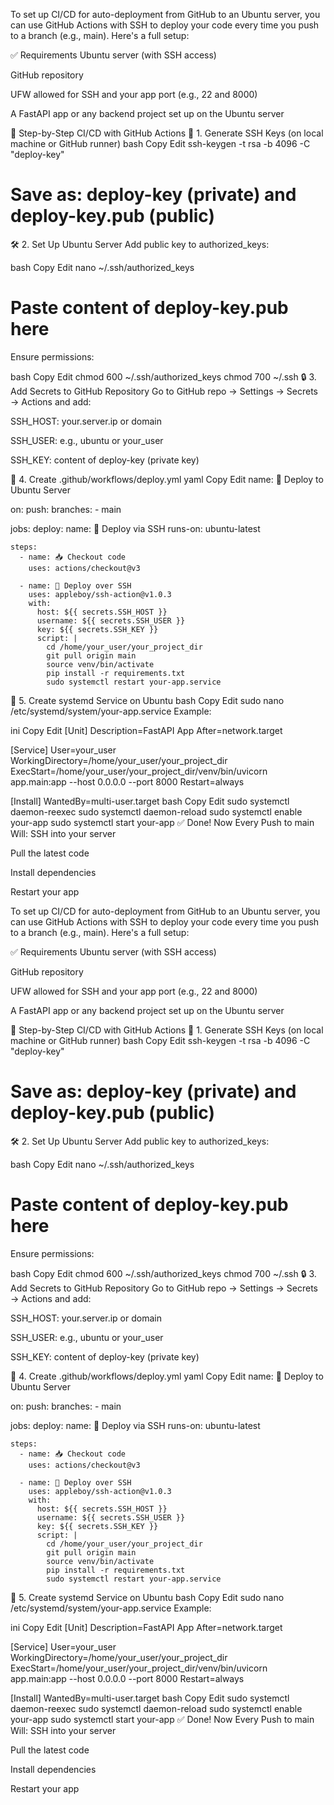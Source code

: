 To set up CI/CD for auto-deployment from GitHub to an Ubuntu server, you can use GitHub Actions with SSH to deploy your code every time you push to a branch (e.g., main). Here's a full setup:

✅ Requirements
Ubuntu server (with SSH access)

GitHub repository

UFW allowed for SSH and your app port (e.g., 22 and 8000)

A FastAPI app or any backend project set up on the Ubuntu server

🧩 Step-by-Step CI/CD with GitHub Actions
🔐 1. Generate SSH Keys (on local machine or GitHub runner)
bash
Copy
Edit
ssh-keygen -t rsa -b 4096 -C "deploy-key"
# Save as: deploy-key (private) and deploy-key.pub (public)
🛠️ 2. Set Up Ubuntu Server
Add public key to authorized_keys:

bash
Copy
Edit
nano ~/.ssh/authorized_keys
# Paste content of deploy-key.pub here
Ensure permissions:

bash
Copy
Edit
chmod 600 ~/.ssh/authorized_keys
chmod 700 ~/.ssh
🔒 3. Add Secrets to GitHub Repository
Go to GitHub repo → Settings → Secrets → Actions and add:

SSH_HOST: your.server.ip or domain

SSH_USER: e.g., ubuntu or your_user

SSH_KEY: content of deploy-key (private key)

📂 4. Create .github/workflows/deploy.yml
yaml
Copy
Edit
name: 🚀 Deploy to Ubuntu Server

on:
  push:
    branches:
      - main

jobs:
  deploy:
    name: 🔄 Deploy via SSH
    runs-on: ubuntu-latest

    steps:
      - name: 📥 Checkout code
        uses: actions/checkout@v3

      - name: 📂 Deploy over SSH
        uses: appleboy/ssh-action@v1.0.3
        with:
          host: ${{ secrets.SSH_HOST }}
          username: ${{ secrets.SSH_USER }}
          key: ${{ secrets.SSH_KEY }}
          script: |
            cd /home/your_user/your_project_dir
            git pull origin main
            source venv/bin/activate
            pip install -r requirements.txt
            sudo systemctl restart your-app.service
🧪 5. Create systemd Service on Ubuntu
bash
Copy
Edit
sudo nano /etc/systemd/system/your-app.service
Example:

ini
Copy
Edit
[Unit]
Description=FastAPI App
After=network.target

[Service]
User=your_user
WorkingDirectory=/home/your_user/your_project_dir
ExecStart=/home/your_user/your_project_dir/venv/bin/uvicorn app.main:app --host 0.0.0.0 --port 8000
Restart=always

[Install]
WantedBy=multi-user.target
bash
Copy
Edit
sudo systemctl daemon-reexec
sudo systemctl daemon-reload
sudo systemctl enable your-app
sudo systemctl start your-app
✅ Done! Now Every Push to main Will:
SSH into your server

Pull the latest code

Install dependencies

Restart your app

To set up CI/CD for auto-deployment from GitHub to an Ubuntu server, you can use GitHub Actions with SSH to deploy your code every time you push to a branch (e.g., main). Here's a full setup:

✅ Requirements
Ubuntu server (with SSH access)

GitHub repository

UFW allowed for SSH and your app port (e.g., 22 and 8000)

A FastAPI app or any backend project set up on the Ubuntu server

🧩 Step-by-Step CI/CD with GitHub Actions
🔐 1. Generate SSH Keys (on local machine or GitHub runner)
bash
Copy
Edit
ssh-keygen -t rsa -b 4096 -C "deploy-key"
# Save as: deploy-key (private) and deploy-key.pub (public)
🛠️ 2. Set Up Ubuntu Server
Add public key to authorized_keys:

bash
Copy
Edit
nano ~/.ssh/authorized_keys
# Paste content of deploy-key.pub here
Ensure permissions:

bash
Copy
Edit
chmod 600 ~/.ssh/authorized_keys
chmod 700 ~/.ssh
🔒 3. Add Secrets to GitHub Repository
Go to GitHub repo → Settings → Secrets → Actions and add:

SSH_HOST: your.server.ip or domain

SSH_USER: e.g., ubuntu or your_user

SSH_KEY: content of deploy-key (private key)

📂 4. Create .github/workflows/deploy.yml
yaml
Copy
Edit
name: 🚀 Deploy to Ubuntu Server

on:
  push:
    branches:
      - main

jobs:
  deploy:
    name: 🔄 Deploy via SSH
    runs-on: ubuntu-latest

    steps:
      - name: 📥 Checkout code
        uses: actions/checkout@v3

      - name: 📂 Deploy over SSH
        uses: appleboy/ssh-action@v1.0.3
        with:
          host: ${{ secrets.SSH_HOST }}
          username: ${{ secrets.SSH_USER }}
          key: ${{ secrets.SSH_KEY }}
          script: |
            cd /home/your_user/your_project_dir
            git pull origin main
            source venv/bin/activate
            pip install -r requirements.txt
            sudo systemctl restart your-app.service
🧪 5. Create systemd Service on Ubuntu
bash
Copy
Edit
sudo nano /etc/systemd/system/your-app.service
Example:

ini
Copy
Edit
[Unit]
Description=FastAPI App
After=network.target

[Service]
User=your_user
WorkingDirectory=/home/your_user/your_project_dir
ExecStart=/home/your_user/your_project_dir/venv/bin/uvicorn app.main:app --host 0.0.0.0 --port 8000
Restart=always

[Install]
WantedBy=multi-user.target
bash
Copy
Edit
sudo systemctl daemon-reexec
sudo systemctl daemon-reload
sudo systemctl enable your-app
sudo systemctl start your-app
✅ Done! Now Every Push to main Will:
SSH into your server

Pull the latest code

Install dependencies

Restart your app

